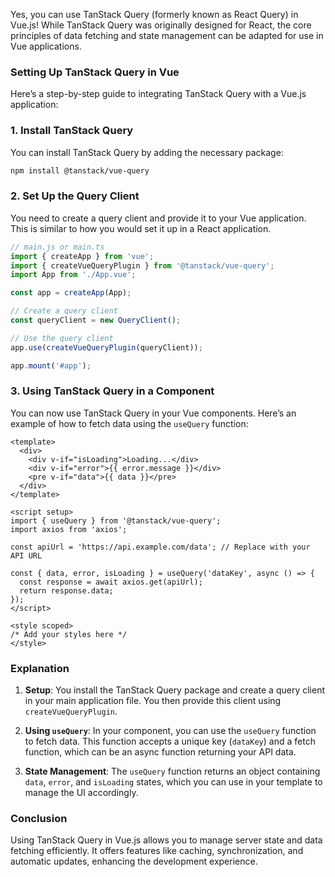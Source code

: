 Yes, you can use TanStack Query (formerly known as React Query) in Vue.js! While TanStack Query was originally designed for React, the core principles of data fetching and state management can be adapted for use in Vue applications.

### Setting Up TanStack Query in Vue

Here’s a step-by-step guide to integrating TanStack Query with a Vue.js application:

### 1. Install TanStack Query

You can install TanStack Query by adding the necessary package:

```bash
npm install @tanstack/vue-query
```

### 2. Set Up the Query Client

You need to create a query client and provide it to your Vue application. This is similar to how you would set it up in a React application.

```javascript
// main.js or main.ts
import { createApp } from 'vue';
import { createVueQueryPlugin } from '@tanstack/vue-query';
import App from './App.vue';

const app = createApp(App);

// Create a query client
const queryClient = new QueryClient();

// Use the query client
app.use(createVueQueryPlugin(queryClient));

app.mount('#app');
```

### 3. Using TanStack Query in a Component

You can now use TanStack Query in your Vue components. Here’s an example of how to fetch data using the `useQuery` function:

```vue
<template>
  <div>
    <div v-if="isLoading">Loading...</div>
    <div v-if="error">{{ error.message }}</div>
    <pre v-if="data">{{ data }}</pre>
  </div>
</template>

<script setup>
import { useQuery } from '@tanstack/vue-query';
import axios from 'axios';

const apiUrl = 'https://api.example.com/data'; // Replace with your API URL

const { data, error, isLoading } = useQuery('dataKey', async () => {
  const response = await axios.get(apiUrl);
  return response.data;
});
</script>

<style scoped>
/* Add your styles here */
</style>
```

### Explanation

1. **Setup**: You install the TanStack Query package and create a query client in your main application file. You then provide this client using `createVueQueryPlugin`.
  
2. **Using `useQuery`**: In your component, you can use the `useQuery` function to fetch data. This function accepts a unique key (`dataKey`) and a fetch function, which can be an async function returning your API data.

3. **State Management**: The `useQuery` function returns an object containing `data`, `error`, and `isLoading` states, which you can use in your template to manage the UI accordingly.

### Conclusion

Using TanStack Query in Vue.js allows you to manage server state and data fetching efficiently. It offers features like caching, synchronization, and automatic updates, enhancing the development experience. 